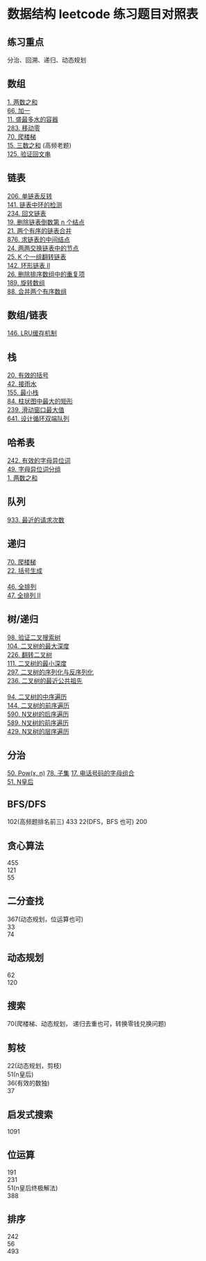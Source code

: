 # 数据结构 leetcode 练习题目对照表

## 练习重点

分治、回溯、递归、动态规划

## 数组

[1. 两数之和](https://leetcode-cn.com/problems/two-sum/)    
[66. 加一](https://leetcode-cn.com/problems/plus-one/)    
[11. 盛最多水的容器](https://leetcode-cn.com/problems/container-with-most-water)   
[283. 移动零](https://leetcode-cn.com/problems/move-zeroes/)   
[70. 爬楼梯](https://leetcode-cn.com/problems/climbing-stairs/)   
[15. 三数之和](https://leetcode-cn.com/problems/3sum/) (高频老题)   
[125. 验证回文串](https://leetcode-cn.com/problems/valid-palindrome)   

## 链表

[206. 单链表反转](https://leetcode-cn.com/problems/reverse-linked-list/)   
[141. 链表中环的检测](https://leetcode-cn.com/problems/linked-list-cycle/)  
[234. 回文链表](https://leetcode-cn.com/problems/palindrome-linked-list/)  
[19. 删除链表倒数第 n 个结点 ](https://leetcode-cn.com/problems/remove-nth-node-from-end-of-list/)  
[21. 两个有序的链表合并](https://leetcode-cn.com/problems/merge-two-sorted-lists/)  
[876. 求链表的中间结点](https://leetcode-cn.com/problems/middle-of-the-linked-list/)  
[24. 两两交换链表中的节点](https://leetcode-cn.com/problems/swap-nodes-in-pairs)  
[25. K 个一组翻转链表](https://leetcode-cn.com/problems/reverse-nodes-in-k-group/)  
[142. 环形链表 II](https://leetcode-cn.com/problems/linked-list-cycle-ii)  
[26. 删除排序数组中的重复项](https://leetcode-cn.com/problems/remove-duplicates-from-sorted-array/)   
[189. 旋转数组](https://leetcode-cn.com/problems/rotate-array/)  
[88. 合并两个有序数组](https://leetcode-cn.com/problems/merge-sorted-array/)  
 
## 数组/链表

[146. LRU缓存机制](https://leetcode-cn.com/problems/lru-cache/)  

## 栈

[20. 有效的括号](https://leetcode-cn.com/problems/valid-parentheses/)   
[42. 接雨水](https://leetcode-cn.com/problems/trapping-rain-water/)   
[155. 最小栈](https://leetcode-cn.com/problems/min-stack/)   
[84. 柱状图中最大的矩形](https://leetcode-cn.com/problems/largest-rectangle-in-histogram/)  
[239. 滑动窗口最大值](https://leetcode-cn.com/problems/sliding-window-maximum/)   
[641. 设计循环双端队列](https://leetcode-cn.com/problems/design-circular-deque/)    

## 哈希表

[242. 有效的字母异位词](https://leetcode-cn.com/problems/valid-anagram/)  
[49. 字母异位词分组](https://leetcode-cn.com/problems/group-anagrams/)  
[1. 两数之和](https://leetcode-cn.com/problems/two-sum/)   

## 队列

[933. 最近的请求次数](https://leetcode-cn.com/problems/number-of-recent-calls/)  

## 递归

[70. 爬楼梯](https://leetcode-cn.com/problems/climbing-stairs/)    
[22. 括号生成](https://leetcode-cn.com/problems/generate-parentheses/)   
[](https://leetcode-cn.com/problems/combinations/)  
[46. 全排列](https://leetcode-cn.com/problems/permutations/)   
[47. 全排列 II](https://leetcode-cn.com/problems/permutations-ii/)   

## 树/递归

[98. 验证二叉搜索树](https://leetcode-cn.com/problems/validate-binary-search-tree/)  
[104. 二叉树的最大深度](https://leetcode-cn.com/problems/maximum-depth-of-binary-tree/)   
[226. 翻转二叉树](https://leetcode-cn.com/problems/invert-binary-tree/)  
[111. 二叉树的最小深度](https://leetcode-cn.com/problems/minimum-depth-of-binary-tree)  
[297. 二叉树的序列化与反序列化](https://leetcode-cn.com/problems/serialize-and-deserialize-binary-tree/)  
[236. 二叉树的最近公共祖先](https://leetcode-cn.com/problems/lowest-common-ancestor-of-a-binary-tree/)   
[](https://leetcode-cn.com/problems/construct-binary-tree-from-preorder-and-inorder-traversal)  
[94. 二叉树的中序遍历](https://leetcode-cn.com/problems/binary-tree-inorder-traversal/)  
[144. 二叉树的前序遍历](https://leetcode-cn.com/problems/binary-tree-preorder-traversal/)  
[590. N叉树的后序遍历](https://leetcode-cn.com/problems/n-ary-tree-postorder-traversal/)  
[589. N叉树的前序遍历](https://leetcode-cn.com/problems/n-ary-tree-preorder-traversal/)  
[429. N叉树的层序遍历](https://leetcode-cn.com/problems/n-ary-tree-level-order-traversal/)  

## 分治

[50. Pow(x, n)](https://leetcode-cn.com/problems/powx-n/) 
[78. 子集](https://leetcode-cn.com/problems/subsets/) 
[17. 电话号码的字母组合](https://leetcode-cn.com/problems/letter-combinations-of-a-phone-number/)  
[51. N皇后](https://leetcode-cn.com/problems/n-queens/)  

## BFS/DFS

102(高频题排名前三)
433
22(DFS，BFS 也可)
200

## 贪心算法

455   
121  
55  

## 二分查找

367(动态规划，位运算也可)  
33  
74  


## 动态规划

62  
120  


## 搜索

70(爬楼梯、动态规划， 递归去重也可，转换零钱兑换问题)  

## 剪枝

22(动态规划，剪枝)  
51(n皇后)  
36(有效的数独)  
37  

## 启发式搜索

1091  

## 位运算

191  
231  
51(n皇后终极解法)  
388

## 排序

242  
56  
493  

